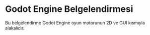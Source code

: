 # Godot Engine Belgelendirmesi

Bu belgelendirme Godot Engine oyun motorunun 2D ve GUI kısmıyla alakalıdır.

